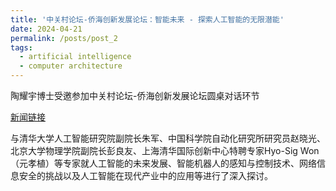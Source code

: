 ```yaml
---
title: '中关村论坛-侨海创新发展论坛：智能未来 - 探索人工智能的无限潜能'
date: 2024-04-21
permalink: /posts/post_2
tags:
  - artificial intelligence
  - computer architecture
---
```


陶耀宇博士受邀参加中关村论坛-侨海创新发展论坛圆桌对话环节

<p><a href="http://www.bjql.org.cn/html/1//189/190/10720.html">新闻链接</a></p>

与清华大学人工智能研究院副院长朱军、中国科学院自动化研究所研究员赵晓光、北京大学物理学院副院长彭良友、上海清华国际创新中心特聘专家Hyo-Sig Won（元孝植）等专家就人工智能的未来发展、智能机器人的感知与控制技术、网络信息安全的挑战以及人工智能在现代产业中的应用等进行了深入探讨。

